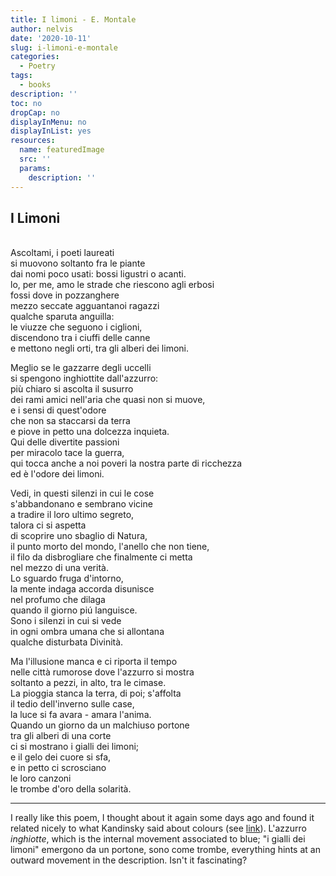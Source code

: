 ```yaml
---
title: I limoni - E. Montale
author: nelvis
date: '2020-10-11'
slug: i-limoni-e-montale
categories:
  - Poetry
tags:
  - books
description: ''
toc: no
dropCap: no
displayInMenu: no
displayInList: yes
resources:
  name: featuredImage
  src: ''
  params:
    description: ''
---
```


I Limoni
-----

\
Ascoltami, i poeti laureati\
si muovono soltanto fra le piante\
dai nomi poco usati: bossi ligustri o acanti.\
lo, per me, amo le strade che riescono agli erbosi\
fossi dove in pozzanghere\
mezzo seccate agguantanoi ragazzi\
qualche sparuta anguilla:\
le viuzze che seguono i ciglioni,\
discendono tra i ciuffi delle canne\
e mettono negli orti, tra gli alberi dei limoni.

Meglio se le gazzarre degli uccelli\
si spengono inghiottite dall'azzurro:\
più chiaro si ascolta il susurro\
dei rami amici nell'aria che quasi non si muove,\
e i sensi di quest'odore\
che non sa staccarsi da terra\
e piove in petto una dolcezza inquieta.\
Qui delle divertite passioni\
per miracolo tace la guerra,\
qui tocca anche a noi poveri la nostra parte di ricchezza\
ed è l'odore dei limoni.

Vedi, in questi silenzi in cui le cose\
s'abbandonano e sembrano vicine\
a tradire il loro ultimo segreto,\
talora ci si aspetta\
di scoprire uno sbaglio di Natura,\
il punto morto del mondo, l'anello che non tiene,\
il filo da disbrogliare che finalmente ci metta\
nel mezzo di una verità.\
Lo sguardo fruga d'intorno,\
la mente indaga accorda disunisce\
nel profumo che dilaga\
quando il giorno piú languisce.\
Sono i silenzi in cui si vede\
in ogni ombra umana che si allontana\
qualche disturbata Divinità.

Ma l'illusione manca e ci riporta il tempo\
nelle città rumorose dove l'azzurro si mostra\
soltanto a pezzi, in alto, tra le cimase.\
La pioggia stanca la terra, di poi; s'affolta\
il tedio dell'inverno sulle case,\
la luce si fa avara - amara l'anima.\
Quando un giorno da un malchiuso portone\
tra gli alberi di una corte\
ci si mostrano i gialli dei limoni;\
e il gelo dei cuore si sfa,\
e in petto ci scrosciano\
le loro canzoni\
le trombe d'oro della solarità.

***

I really like this poem, I thought about it again some days ago and found it related nicely to what Kandinsky said about colours (see [link](https://naelvis.github.io/refactored-happiness/posts/concerning-the-spiritual-in-art-w-kandinskij/)). L'azzurro *inghiotte*, which is the internal movement associated to blue; "i gialli dei limoni" emergono da un portone, sono come trombe, everything hints at an outward movement in the description. Isn't it fascinating?